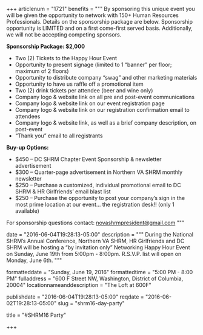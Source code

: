 +++
articlenum = "1721"
benefits = """
By sponsoring this unique event you will be given the opportunity to network with 150+ Human Resources Professionals. Details on the sponsorship package are below. 
Sponsorship opportunity is LIMITED and on a first come-first served basis. Additionally, we will not be accepting competing sponsors.
 
**Sponsorship Package: $2,000**

  - Two (2) Tickets to the Happy Hour Event
  - Opportunity to present signage (limited to 1 “banner” per floor; maximum of 2 floors)
  - Opportunity to distribute company “swag” and other marketing materials
  - Opportunity to have us raffle off a promotional item
  - Two (2) drink tickets per attendee (beer and wine only)
  - Company logo & website link on all pre and post-event communications
  - Company logo & website link on our event registration page
  - Company logo & website link on our registration confirmation email to attendees
  - Company logo & website link, as well as a brief company description, on post-event
  - “Thank you” email to all registrants
 
 **Buy-up Options:**

 - $450 – DC SHRM Chapter Event Sponsorship & newsletter advertisement
 - $300 – Quarter-page advertisement in Northern VA SHRM monthly newsletter
 - $250 – Purchase a customized, individual promotional email to DC SHRM & HR Girlfriends’ email blast list
 - $250 – Purchase the opportunity to post your company’s sign in the most prime location at our event… the registration desk!! (only 1 available)

For sponsorship questions contact: novashrmpresident@gmail.com 
"""

date = "2016-06-04T19:28:13-05:00"
description = """
During the National SHRM’s Annual Conference, Northern VA SHRM, HR Girlfriends and DC SHRM will be hosting a “by invitation only” Networking Happy Hour Event on Sunday, June 19th from 5:00pm - 8:00pm.  R.S.V.P. list will open on Monday, June 6th.
"""

formatteddate = "Sunday, June 19, 2016"
formattedtime = "5:00 PM - 8:00 PM"
fulladdress = "600 F Street NW, Washington, District of Columbia, 20004"
locationnameanddescription = "The Loft at 600F"

publishdate = "2016-06-04T19:28:13-05:00"
reqdate = "2016-06-02T19:28:13-05:00"
slug = "shrm16-day-party"

title = "#SHRM16 Party"

+++

